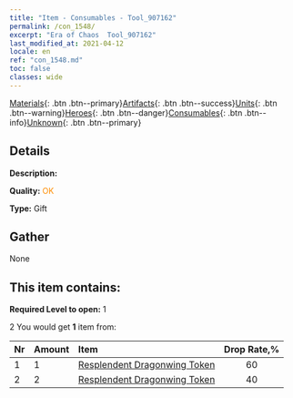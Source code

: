 ```yaml
---
title: "Item - Consumables - Tool_907162"
permalink: /con_1548/
excerpt: "Era of Chaos  Tool_907162"
last_modified_at: 2021-04-12
locale: en
ref: "con_1548.md"
toc: false
classes: wide
---
```

 [Materials](/){: .btn .btn--primary}[Artifacts](/Artifacts/){: .btn .btn--success}[Units](/Units/){: .btn .btn--warning}[Heroes](/Heroes/){: .btn .btn--danger}[Consumables](/Consumables/){: .btn .btn--info}[Unknown](/Unknown/){: .btn .btn--primary}

## Details
 **Description:** 

 **Quality:** <span style="color: #FF8C00">OK</span>

 **Type:** Gift

## Gather

  None

## This item contains:

 **Required Level to open:** 1

 2 You would get **1** item  from:

  | Nr | Amount |     Item    | Drop Rate,% |
  |:---|:-------|:------------|:---------:|
  | 1 | 1 | [Resplendent Dragonwing Token](/Items/con_976/) | 60 | 
  | 2 | 2 | [Resplendent Dragonwing Token](/Items/con_976/) | 40 | 
